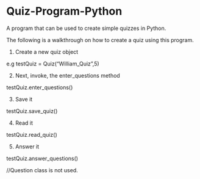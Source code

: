 # Quiz-Program-Python
A program that can be used to create simple quizzes in Python.

The following is a walkthrough on how to create a quiz using this program.

1) Create a new quiz object

e.g 
testQuiz = Quiz(“William_Quiz”,5)

2) Next, invoke, the enter_questions method

testQuiz.enter_questions()

3) Save it

testQuiz.save_quiz()

4) Read it

testQuiz.read_quiz()

5)  Answer it

testQuiz.answer_questions()


//Question class is not used.
